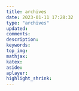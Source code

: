 ```yaml
---
title: archives
date: 2023-01-11 17:28:32
type: "archives"
updated:
comments:
description:
keywords:
top_img:
mathjax:
katex:
aside:
aplayer:
highlight_shrink:
---
```


